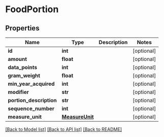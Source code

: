 # FoodPortion

## Properties
Name | Type | Description | Notes
------------ | ------------- | ------------- | -------------
**id** | **int** |  | [optional] 
**amount** | **float** |  | [optional] 
**data_points** | **int** |  | [optional] 
**gram_weight** | **float** |  | [optional] 
**min_year_acquired** | **int** |  | [optional] 
**modifier** | **str** |  | [optional] 
**portion_description** | **str** |  | [optional] 
**sequence_number** | **int** |  | [optional] 
**measure_unit** | [**MeasureUnit**](MeasureUnit.md) |  | [optional] 

[[Back to Model list]](../README.md#documentation-for-models) [[Back to API list]](../README.md#documentation-for-api-endpoints) [[Back to README]](../README.md)

